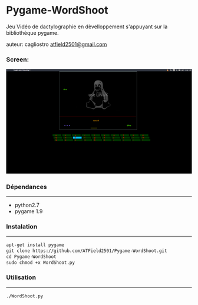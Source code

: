 # Pygame-WordShoot
Jeu Vidéo de dactylographie en dèvelloppement s'appuyant sur la bibliothèque pygame.

auteur: cagliostro <atfield2501@gmail.com>

### Screen:
![WordShoot](https://github.com/ATField2501/Pygame-WordShoot/blob/master/Caglio-WShoot_images/Pygame-WordShoot.png)

### Dépendances
---
* python2.7
* pygame 1.9

### Instalation
---
```shell
apt-get install pygame
git clone https://github.com/ATField2501/Pygame-WordShoot.git
cd Pygame-WordShoot
sudo chmod +x WordShoot.py
```

### Utilisation
---
``` shell
./WordShoot.py


